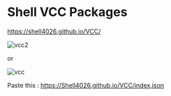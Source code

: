 # Shell VCC Packages

https://shell4026.github.io/VCC/

![vcc2](https://github.com/Shell4026/VCC/assets/104874910/4d30f5eb-b124-4742-8d0c-9d1d58a4a035)

or

![vcc](https://github.com/Shell4026/VCC/assets/104874910/b6e62237-67fe-4a4b-a415-12080ca64f01)

Paste this : https://Shell4026.github.io/VCC/index.json
